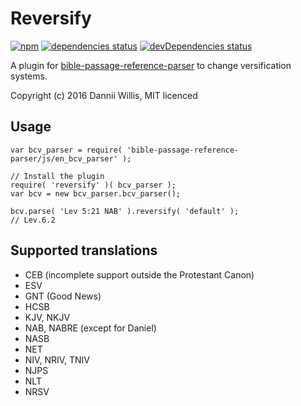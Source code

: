 # Reversify

[![npm](https://img.shields.io/npm/v/reversify.svg)](https://www.npmjs.com/package/reversify)
[![dependencies status](https://img.shields.io/david/curiousdannii/reversify.svg)](https://david-dm.org/curiousdannii/reversify)
[![devDependencies status](https://img.shields.io/david/dev/curiousdannii/reversify.svg)](https://david-dm.org/curiousdannii/reversify#info=devDependencies)

A plugin for [bible-passage-reference-parser](https://www.npmjs.com/package/bible-passage-reference-parser) to change versification systems.

Copyright (c) 2016 Dannii Willis, MIT licenced

## Usage

```
var bcv_parser = require( 'bible-passage-reference-parser/js/en_bcv_parser' );

// Install the plugin
require( 'reversify' )( bcv_parser );
var bcv = new bcv_parser.bcv_parser();

bcv.parse( 'Lev 5:21 NAB' ).reversify( 'default' );
// Lev.6.2
```

## Supported translations

 - CEB (incomplete support outside the Protestant Canon)
 - ESV
 - GNT (Good News)
 - HCSB
 - KJV, NKJV
 - NAB, NABRE (except for Daniel)
 - NASB
 - NET
 - NIV, NRIV, TNIV
 - NJPS
 - NLT
 - NRSV

